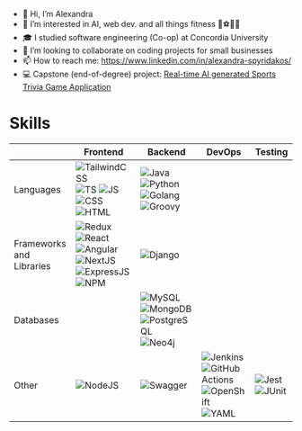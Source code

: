 - 👋 Hi, I’m Alexandra
- 👀 I’m interested in AI, web dev. and all things fitness 🚴⚽🏋️‍♀️
- 🎓 I studied software engineering (Co-op) at Concordia University
- 💞️ I’m looking to collaborate on coding projects for small businesses
- 📫 How to reach me:  https://www.linkedin.com/in/alexandra-spyridakos/
- 💻 Capstone (end-of-degree) project: [Real-time AI generated Sports Trivia Game Application](https://sportzio.io) 

# Skills
|  | **Frontend** | **Backend** |**DevOps**|**Testing**|
|---|---|---|---|---|
|Languages|![TailwindCSS](https://img.shields.io/badge/Tailwind_CSS-38B2AC?logo=tailwind-css&logoColor=white) ![TS](https://img.shields.io/badge/TypeScript-007ACC?logo=typescript&logoColor=white) ![JS](https://img.shields.io/badge/JavaScript-F7DF1E?logo=javascript&logoColor=black) ![CSS](https://img.shields.io/badge/CSS3-1572B6?logo=css3&logoColor=white) ![HTML](https://img.shields.io/badge/HTML5-E34F26?logo=html5&logoColor=white)|![Java](https://img.shields.io/badge/Java-ED8B00?logo=openjdk&logoColor=white) ![Python](https://img.shields.io/badge/Python-3776AB?logo=python&logoColor=white) ![Golang](https://img.shields.io/badge/Go-00ADD8?logo=go&logoColor=white) ![Groovy](https://img.shields.io/badge/Groovy-%234298B8?logo=apachegroovy&logoColor=white&cacheSeconds=https%3A%2F%2Fgroovy-lang.org%2Fdocumentation.html)| | |
|Frameworks and Libraries|![Redux](https://img.shields.io/badge/Redux-593D88?logo=redux&logoColor=white) ![React](https://img.shields.io/badge/React-20232A?logo=react&logoColor=61DAFB) ![Angular](https://img.shields.io/badge/Angular-DD0031?logo=angular&logoColor=white) ![NextJS](https://img.shields.io/badge/Next.js-000?logo=nextdotjs&logoColor=fff) ![ExpressJS](https://img.shields.io/badge/Express.js-404D59?) ![NPM](https://img.shields.io/badge/npm-CB3837?logo=npm&logoColor=white) | ![Django](https://img.shields.io/badge/Django-092E20?logo=django&logoColor=white)| | | 
|Databases| |![MySQL](https://img.shields.io/badge/MySQL-005C84?logo=mysql&logoColor=white) ![MongoDB](https://img.shields.io/badge/MongoDB-%234ea94b.svg?logo=mongodb&logoColor=white) ![PostgreSQL](https://img.shields.io/badge/PostgreSQL-316192?logo=postgresql&logoColor=white) ![Neo4j](https://img.shields.io/badge/Neo4j-018bff?logo=neo4j&logoColor=white)|  |  |
|Other|![NodeJS](https://img.shields.io/badge/Node.js-43853D?logo=node.js&logoColor=white)|![Swagger](https://img.shields.io/badge/-Swagger-%23Clojure?logo=swagger&logoColor=white)|![Jenkins](https://img.shields.io/badge/Jenkins-%23D24939?logo=jenkins&logoColor=white&cacheSeconds=https%3A%2F%2Fwww.jenkins.io%2Fdoc%2F) ![GitHub Actions](https://img.shields.io/badge/GitHub%20Actions-%232088FF?logo=githubactions&logoColor=white) ![OpenShift](https://img.shields.io/badge/OpenShift-%23EE0000?logo=redhatopenshift&logoColor=white&link=https%3A%2F%2Fdocs.openshift.com%2F) ![YAML](https://img.shields.io/badge/YAML-%23CB171E?logo=yaml&logoColor=white&link=https%3A%2F%2Fyaml.org%2Fspec%2F1.2.2%2F)|![Jest](https://img.shields.io/badge/Jest-323330?logo=Jest&logoColor=white) ![JUnit](https://img.shields.io/badge/JUnit-%2325A162?logo=junit5&logoColor=white&link=https%3A%2F%2Fjunit.org%2Fjunit5%2Fdocs%2Fcurrent%2Fuser-guide%2F)|

<!---
aspyridakos/aspyridakos is a ✨ special ✨ repository because its `README.md` (this file) appears on your GitHub profile.
You can click the Preview link to take a look at your changes.
--->
